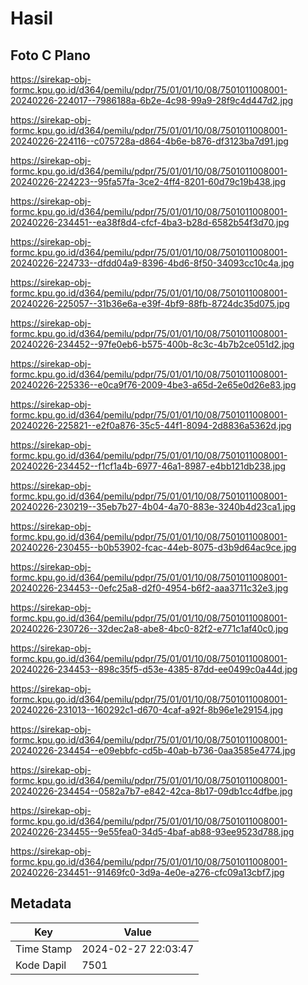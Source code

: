 # Hasil

## Foto C Plano

https://sirekap-obj-formc.kpu.go.id/d364/pemilu/pdpr/75/01/01/10/08/7501011008001-20240226-224017--7986188a-6b2e-4c98-99a9-28f9c4d447d2.jpg

https://sirekap-obj-formc.kpu.go.id/d364/pemilu/pdpr/75/01/01/10/08/7501011008001-20240226-224116--c075728a-d864-4b6e-b876-df3123ba7d91.jpg

https://sirekap-obj-formc.kpu.go.id/d364/pemilu/pdpr/75/01/01/10/08/7501011008001-20240226-224223--95fa57fa-3ce2-4ff4-8201-60d79c19b438.jpg

https://sirekap-obj-formc.kpu.go.id/d364/pemilu/pdpr/75/01/01/10/08/7501011008001-20240226-234451--ea38f8d4-cfcf-4ba3-b28d-6582b54f3d70.jpg

https://sirekap-obj-formc.kpu.go.id/d364/pemilu/pdpr/75/01/01/10/08/7501011008001-20240226-224733--dfdd04a9-8396-4bd6-8f50-34093cc10c4a.jpg

https://sirekap-obj-formc.kpu.go.id/d364/pemilu/pdpr/75/01/01/10/08/7501011008001-20240226-225057--31b36e6a-e39f-4bf9-88fb-8724dc35d075.jpg

https://sirekap-obj-formc.kpu.go.id/d364/pemilu/pdpr/75/01/01/10/08/7501011008001-20240226-234452--97fe0eb6-b575-400b-8c3c-4b7b2ce051d2.jpg

https://sirekap-obj-formc.kpu.go.id/d364/pemilu/pdpr/75/01/01/10/08/7501011008001-20240226-225336--e0ca9f76-2009-4be3-a65d-2e65e0d26e83.jpg

https://sirekap-obj-formc.kpu.go.id/d364/pemilu/pdpr/75/01/01/10/08/7501011008001-20240226-225821--e2f0a876-35c5-44f1-8094-2d8836a5362d.jpg

https://sirekap-obj-formc.kpu.go.id/d364/pemilu/pdpr/75/01/01/10/08/7501011008001-20240226-234452--f1cf1a4b-6977-46a1-8987-e4bb121db238.jpg

https://sirekap-obj-formc.kpu.go.id/d364/pemilu/pdpr/75/01/01/10/08/7501011008001-20240226-230219--35eb7b27-4b04-4a70-883e-3240b4d23ca1.jpg

https://sirekap-obj-formc.kpu.go.id/d364/pemilu/pdpr/75/01/01/10/08/7501011008001-20240226-230455--b0b53902-fcac-44eb-8075-d3b9d64ac9ce.jpg

https://sirekap-obj-formc.kpu.go.id/d364/pemilu/pdpr/75/01/01/10/08/7501011008001-20240226-234453--0efc25a8-d2f0-4954-b6f2-aaa3711c32e3.jpg

https://sirekap-obj-formc.kpu.go.id/d364/pemilu/pdpr/75/01/01/10/08/7501011008001-20240226-230726--32dec2a8-abe8-4bc0-82f2-e771c1af40c0.jpg

https://sirekap-obj-formc.kpu.go.id/d364/pemilu/pdpr/75/01/01/10/08/7501011008001-20240226-234453--898c35f5-d53e-4385-87dd-ee0499c0a44d.jpg

https://sirekap-obj-formc.kpu.go.id/d364/pemilu/pdpr/75/01/01/10/08/7501011008001-20240226-231013--160292c1-d670-4caf-a92f-8b96e1e29154.jpg

https://sirekap-obj-formc.kpu.go.id/d364/pemilu/pdpr/75/01/01/10/08/7501011008001-20240226-234454--e09ebbfc-cd5b-40ab-b736-0aa3585e4774.jpg

https://sirekap-obj-formc.kpu.go.id/d364/pemilu/pdpr/75/01/01/10/08/7501011008001-20240226-234454--0582a7b7-e842-42ca-8b17-09db1cc4dfbe.jpg

https://sirekap-obj-formc.kpu.go.id/d364/pemilu/pdpr/75/01/01/10/08/7501011008001-20240226-234455--9e55fea0-34d5-4baf-ab88-93ee9523d788.jpg

https://sirekap-obj-formc.kpu.go.id/d364/pemilu/pdpr/75/01/01/10/08/7501011008001-20240226-234451--91469fc0-3d9a-4e0e-a276-cfc09a13cbf7.jpg


## Metadata

| Key        | Value               |
| ---------- | ------------------- |
| Time Stamp | 2024-02-27 22:03:47 |
| Kode Dapil | 7501                |



